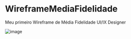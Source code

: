 # WireframeMediaFidelidade
Meu primeiro Wireframe de Média Fidelidade UI/IX Designer

![image](https://github.com/dannilhobrigat/WireframeM-diaFidelidade/assets/107829233/bbc9e9d3-47ef-4b23-8144-0802b58843a7)
